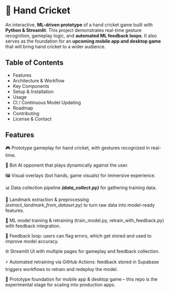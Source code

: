 # 🏏 Hand Cricket 

An interactive, **ML-driven prototype** of a hand cricket game built with **Python & Streamlit**. This project demonstrates real-time gesture recognition, gameplay logic, and **automated ML feedback loops**. It also serves as the foundation for an **upcoming mobile app and desktop game** that will bring hand cricket to a wider audience.

## Table of Contents
<ul>
  <li>Features</li>
<li>Architecture & Workflow</li>
<li>Key Components</li>
<li>Setup & Installation</li>
<li>Usage</li>
<li>CI / Continuous Model Updating</li>
<li>Roadmap</li>
<li>Contributing</li>
<li>License & Contact</li>
</ul>

## Features

🎮 Prototype gameplay for hand cricket, with gestures recognized in real-time.

🤖 Bot AI opponent that plays dynamically against the user.

🖼️ Visual overlays (bot hands, game visuals) for immersive experience.

📊 Data collection pipeline **_(data_collect.py)_** for gathering training data.

🧩 Landmark extraction & preprocessing _(extract_landmark_from_dataset.py)_ to turn raw data into model-ready features.

🧠 ML model training & retraining (train_model.py, retrain_with_feedback.py) with feedback integration.

🔄 Feedback loop: users can flag errors, which get stored and used to improve model accuracy.

🌐 Streamlit UI with multiple pages for gameplay and feedback collection.

⚡ Automated retraining via GitHub Actions: feedback stored in Supabase triggers workflows to retrain and redeploy the model.

📱 Prototype foundation for mobile app & desktop game – this repo is the experimental stage for scaling into production apps.

